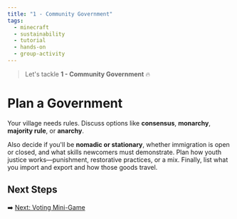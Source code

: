 ```yaml
---
title: "1 - Community Government"
tags:
  - minecraft
  - sustainability
  - tutorial
  - hands-on
  - group-activity
---
```


> Let's tackle **1 - Community Government** 🔥
# Plan a Government

Your village needs rules. Discuss options like **consensus**, **monarchy**, **majority rule**, or **anarchy**.

Also decide if you'll be **nomadic or stationary**, whether immigration is open or closed, and what skills newcomers must demonstrate. Plan how youth justice works—punishment, restorative practices, or a mix. Finally, list what you import and export and how those goods travel.

## Next Steps

➡️ [Next: Voting Mini-Game](/sustainability_lab/Day-5/01_voting)
